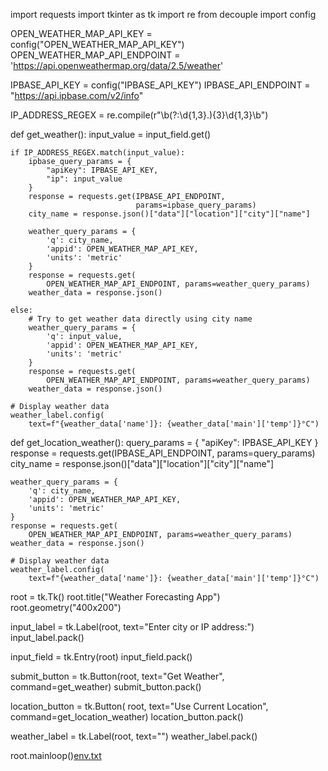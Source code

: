 import requests
import tkinter as tk
import re
from decouple import config

OPEN_WEATHER_MAP_API_KEY = config("OPEN_WEATHER_MAP_API_KEY")
OPEN_WEATHER_MAP_API_ENDPOINT = 'https://api.openweathermap.org/data/2.5/weather'

IPBASE_API_KEY = config("IPBASE_API_KEY")
IPBASE_API_ENDPOINT = "https://api.ipbase.com/v2/info"

IP_ADDRESS_REGEX = re.compile(r"\b(?:\d{1,3}\.){3}\d{1,3}\b")


def get_weather():
    input_value = input_field.get()

    if IP_ADDRESS_REGEX.match(input_value):
        ipbase_query_params = {
            "apiKey": IPBASE_API_KEY,
            "ip": input_value
        }
        response = requests.get(IPBASE_API_ENDPOINT,
                                params=ipbase_query_params)
        city_name = response.json()["data"]["location"]["city"]["name"]

        weather_query_params = {
            'q': city_name,
            'appid': OPEN_WEATHER_MAP_API_KEY,
            'units': 'metric'
        }
        response = requests.get(
            OPEN_WEATHER_MAP_API_ENDPOINT, params=weather_query_params)
        weather_data = response.json()

    else:
        # Try to get weather data directly using city name
        weather_query_params = {
            'q': input_value,
            'appid': OPEN_WEATHER_MAP_API_KEY,
            'units': 'metric'
        }
        response = requests.get(
            OPEN_WEATHER_MAP_API_ENDPOINT, params=weather_query_params)
        weather_data = response.json()

    # Display weather data
    weather_label.config(
        text=f"{weather_data['name']}: {weather_data['main']['temp']}°C")


def get_location_weather():
    query_params = {
        "apiKey": IPBASE_API_KEY
    }
    response = requests.get(IPBASE_API_ENDPOINT, params=query_params)
    city_name = response.json()["data"]["location"]["city"]["name"]

    weather_query_params = {
        'q': city_name,
        'appid': OPEN_WEATHER_MAP_API_KEY,
        'units': 'metric'
    }
    response = requests.get(
        OPEN_WEATHER_MAP_API_ENDPOINT, params=weather_query_params)
    weather_data = response.json()

    # Display weather data
    weather_label.config(
        text=f"{weather_data['name']}: {weather_data['main']['temp']}°C")


root = tk.Tk()
root.title("Weather Forecasting App")
root.geometry("400x200")


input_label = tk.Label(root, text="Enter city or IP address:")
input_label.pack()

input_field = tk.Entry(root)
input_field.pack()

submit_button = tk.Button(root, text="Get Weather", command=get_weather)
submit_button.pack()

location_button = tk.Button(
    root, text="Use Current Location", command=get_location_weather)
location_button.pack()

weather_label = tk.Label(root, text="")
weather_label.pack()


root.mainloop()[env.txt](https://github.com/SKusnale/wheather_project/files/11973359/env.txt)
